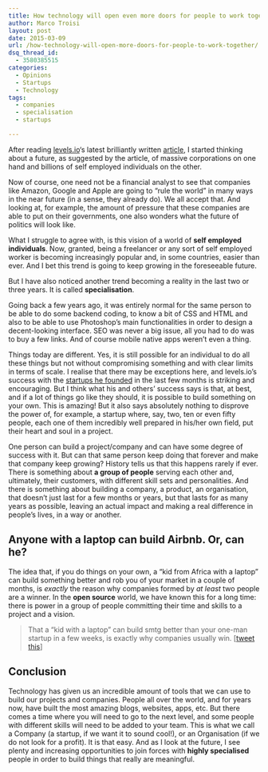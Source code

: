 ```yaml
---
title: How technology will open even more doors for people to work together
author: Marco Troisi
layout: post
date: 2015-03-09
url: /how-technology-will-open-more-doors-for-people-to-work-together/
dsq_thread_id:
  - 3580385515
categories:
  - Opinions
  - Startups
  - Technology
tags:
  - companies
  - specialisation
  - startups

---
```

After reading [levels.io][1]&#8216;s latest brilliantly written [article][2], I started thinking about a future, as suggested by the article, of massive corporations on one hand and billions of self employed individuals on the other.

Now of course, one need not be a financial analyst to see that companies like Amazon, Google and Apple are going to &#8220;rule the world&#8221; in many ways in the near future (in a sense, they already do). We all accept that. And looking at, for example, the amount of pressure that these companies are able to put on their governments, one also wonders what the future of politics will look like.<!--more-->

What I struggle to agree with, is this vision of a world of **self employed individuals**. Now, granted, being a freelancer or any sort of self employed worker is becoming increasingly popular and, in some countries, easier than ever. And I bet this trend is going to keep growing in the foreseeable future.

But I have also noticed another trend becoming a reality in the last two or three years. It is called **specialisation**.

Going back a few years ago, it was entirely normal for the same person to be able to do some backend coding, to know a bit of CSS and HTML and also to be able to use Photoshop&#8217;s main functionalities in order to design a decent-looking interface. SEO was never a big issue, all you had to do was to buy a few links. And of course mobile native apps weren&#8217;t even a thing.

Things today are different. Yes, it is still possible for an individual to do all these things but not without compromising something and with clear limits in terms of scale. I realise that there may be exceptions here, and levels.io&#8217;s success with the [startups he founded][3] in the last few months is striking and encouraging. But I think what his and others&#8217; success says is that, at best, and if a lot of things go like they should, it is possible to build something on your own. This is amazing! But it also says absolutely nothing to disprove the power of, for example, a startup where, say, two, ten or even fifty people, each one of them incredibly well prepared in his/her own field, put their heart and soul in a project.

One person can build a project/company and can have some degree of success with it. But can that same person keep doing that forever and make that company keep growing? History tells us that this happens rarely if ever. There is something about **a group of people** serving each other and, ultimately, their customers, with different skill sets and personalities. And there is something about building a company, a product, an organisation, that doesn&#8217;t just last for a few months or years, but that lasts for as many years as possible, leaving an actual impact and making a real difference in people&#8217;s lives, in a way or another.

## Anyone with a laptop can build Airbnb. Or, can he?

The idea that, if you do things on your own, a &#8220;kid from Africa with a laptop&#8221; can build something better and rob you of your market in a couple of months, is _exactly_ the reason why companies formed by _at least_ two people are a winner. In the **open source** world, we have known this for a long time: there is power in a group of people committing their time and skills to a project and a vision.

> That a “kid with a laptop” can build smtg better than your one-man startup in a few weeks, is exactly why companies usually win. [<a href="https://twitter.com/intent/tweet?source=tweetbutton&#038;text=%22That+a+kid+with+a+laptop+can+build+smtg+better+than+your+1-man+startup+in+a+few+weeks,+is+exactly+why+Companies+win.%22&#038;via=marcotroisi" target="_blank">tweet this</a>]

## Conclusion

Technology has given us an incredible amount of tools that we can use to build our projects and companies. People all over the world, and for years now, have built the most amazing blogs, websites, apps, etc. But there comes a time where you will need to go to the next level, and some people with different skills will need to be added to your team. This is what we call a Company (a startup, if we want it to sound cool!), or an Organisation (if we do not look for a profit). It is that easy. And as I look at the future, I see plenty and increasing opportunities to join forces with **highly specialised** people in order to build things that really are meaningful.

 [1]: http://www.levels.io
 [2]: https://levels.io/a-future-of-two-extremes/
 [3]: https://levels.io/12-startups-12-months/